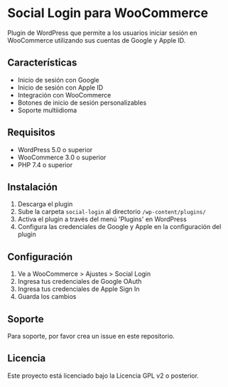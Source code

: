 # Social Login para WooCommerce

Plugin de WordPress que permite a los usuarios iniciar sesión en WooCommerce utilizando sus cuentas de Google y Apple ID.

## Características

- Inicio de sesión con Google
- Inicio de sesión con Apple ID
- Integración con WooCommerce
- Botones de inicio de sesión personalizables
- Soporte multiidioma

## Requisitos

- WordPress 5.0 o superior
- WooCommerce 3.0 o superior
- PHP 7.4 o superior

## Instalación

1. Descarga el plugin
2. Sube la carpeta `social-login` al directorio `/wp-content/plugins/`
3. Activa el plugin a través del menú 'Plugins' en WordPress
4. Configura las credenciales de Google y Apple en la configuración del plugin

## Configuración

1. Ve a WooCommerce > Ajustes > Social Login
2. Ingresa tus credenciales de Google OAuth
3. Ingresa tus credenciales de Apple Sign In
4. Guarda los cambios

## Soporte

Para soporte, por favor crea un issue en este repositorio.

## Licencia

Este proyecto está licenciado bajo la Licencia GPL v2 o posterior. 